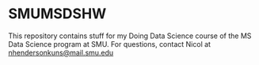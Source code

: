 # SMUMSDSHW
This repository contains stuff for my Doing Data Science course of the MS Data Science program at SMU.
For questions, contact Nicol at nhendersonkuns@mail.smu.edu
